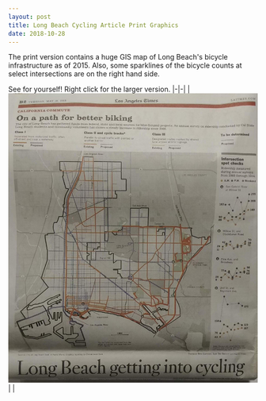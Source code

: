 ```yaml
---
layout: post
title: Long Beach Cycling Article Print Graphics
date: 2018-10-28
---
```


The print version contains a huge GIS map of Long Beach's bicycle infrastructure as of 2015. Also, some sparklines of the bicycle counts at select intersections are on the right hand side. 

See for yourself! Right click for the larger version.
|-|-|
| ![the graphics](https://raw.githubusercontent.com/leecourt98/leecourt98.github.io/master/_posts/longbeach_print_visuals_r.jpg)| |
